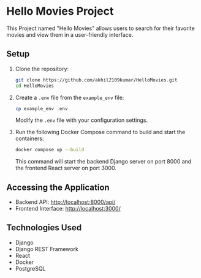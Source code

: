 # Hello Movies Project

This Project named "Hello Movies" allows users to search for their favorite movies and view them in a user-friendly interface.

## Setup

1. Clone the repository:

    ```bash
    git clone https://github.com/akhil2109kumar/HelloMovies.git
    cd HelloMovies
    ```

2. Create a `.env` file from the `example_env` file:

    ```bash
    cp example_env .env
    ```

    Modify the `.env` file with your configuration settings.

3. Run the following Docker Compose command to build and start the containers:

    ```bash
    docker compose up --build
    ```

    This command will start the backend Django server on port 8000 and the frontend React server on port 3000.

## Accessing the Application

- Backend API: [http://localhost:8000/api/](http://localhost:8000/api/)
- Frontend Interface: [http://localhost:3000/](http://localhost:3000/)


## Technologies Used

- Django
- Django REST Framework
- React
- Docker
- PostgreSQL